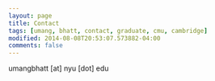 ```yaml
---
layout: page
title: Contact
tags: [umang, bhatt, contact, graduate, cmu, cambridge]
modified: 2014-08-08T20:53:07.573882-04:00
comments: false
---
```


umangbhatt [at] nyu [dot] edu
